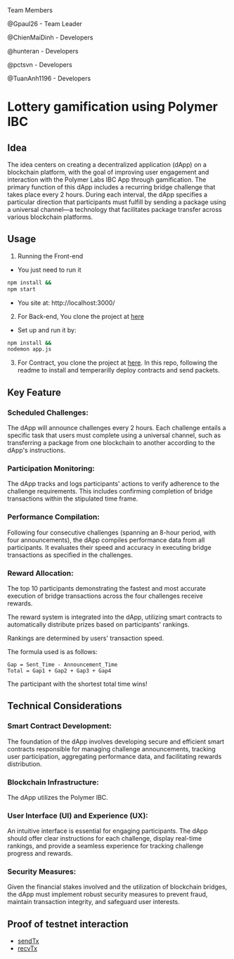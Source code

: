 Team Members

@Gpaul26 - Team Leader

@ChienMaiDinh - Developers

@hunteran - Developers

@pctsvn - Developers

@TuanAnh1196 - Developers



# Lottery gamification using Polymer IBC

## Idea

The idea centers on creating a decentralized application (dApp) on a blockchain platform, with the goal of improving user engagement and interaction with the Polymer Labs IBC App through gamification. The primary function of this dApp includes a recurring bridge challenge that takes place every 2 hours. During each interval, the dApp specifies a particular direction that participants must fulfill by sending a package using a universal channel—a technology that facilitates package transfer across various blockchain platforms.

## Usage

1. Running the Front-end

- You just need to run it 
```bash
npm install && 
npm start
```
- You site at: http://localhost:3000/ 

2. For Back-end, You clone the project at [here](https://github.com/Gpaul26/lottery-service)

- Set up and run it by: 
```bash
npm install && 
nodemon app.js
```

3. For Contract, you clone the project at [here](https://github.com/Gpaul26/ibc-app-solidity-template). In this repo, following the readme to install and temperarilly deploy contracts and send packets.

## Key Feature

### Scheduled Challenges:

The dApp will announce challenges every 2 hours. Each challenge entails a specific task that users must complete using a universal channel, such as transferring a package from one blockchain to another according to the dApp's instructions.

### Participation Monitoring:

The dApp tracks and logs participants' actions to verify adherence to the challenge requirements. This includes confirming completion of bridge transactions within the stipulated time frame.

### Performance Compilation:

Following four consecutive challenges (spanning an 8-hour period, with four announcements), the dApp compiles performance data from all participants. It evaluates their speed and accuracy in executing bridge transactions as specified in the challenges.

### Reward Allocation:

The top 10 participants demonstrating the fastest and most accurate execution of bridge transactions across the four challenges receive rewards.

The reward system is integrated into the dApp, utilizing smart contracts to automatically distribute prizes based on participants' rankings.

Rankings are determined by users' transaction speed.

The formula used is as follows:

```
Gap = Sent_Time - Announcement_Time
Total = Gap1 + Gap2 + Gap3 + Gap4
```

The participant with the shortest total time wins!

## Technical Considerations

### Smart Contract Development:

The foundation of the dApp involves developing secure and efficient smart contracts responsible for managing challenge announcements, tracking user participation, aggregating performance data, and facilitating rewards distribution.

### Blockchain Infrastructure:

The dApp utilizes the Polymer IBC.

### User Interface (UI) and Experience (UX):

An intuitive interface is essential for engaging participants. The dApp should offer clear instructions for each challenge, display real-time rankings, and provide a seamless experience for tracking challenge progress and rewards.

### Security Measures:

Given the financial stakes involved and the utilization of blockchain bridges, the dApp must implement robust security measures to prevent fraud, maintain transaction integrity, and safeguard user interests.


## Proof of testnet interaction
- [sendTx](https://optimism-sepolia.blockscout.com/tx/0xd679fc3331f3dfb089efde1ad5d04305839e3523f0c441075b8c082b2b6df1d7)
- [recvTx](https://optimism-sepolia.blockscout.com/tx/0xe29b6003c734ec5e14a5712ef5d79bcb0d149b8cb23accb7691995f0550c36e3)
